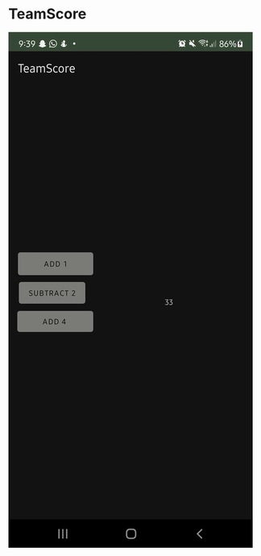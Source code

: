 # TeamScore
![](https://github.com/noraGlowin/TeamScore/blob/master/app/src/main/res/drawable/nana.jpg?raw=true)
